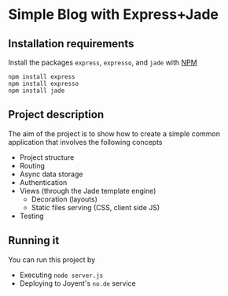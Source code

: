Simple Blog with Express+Jade
=============================

## Installation requirements

Install the packages `express`, `expresso`, and `jade` with [NPM](http://npmjs.org)

    npm install express
    npm install expresso
    npm install jade

## Project description

The aim of the project is to show how to create a simple common application that
involves the following concepts

* Project structure
* Routing
* Async data storage
* Authentication
* Views (through the Jade template engine)
  * Decoration (layouts)
  * Static files serving (CSS, client side JS)
* Testing

## Running it

You can run this project by

* Executing `node server.js`
* Deploying to Joyent's `no.de` service
